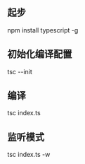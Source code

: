 ## 起步

npm install typescript -g

## 初始化编译配置
tsc --init

## 编译
tsc index.ts

## 监听模式
tsc index.ts -w